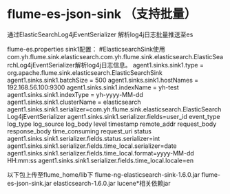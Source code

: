 # flume-es-json-sink  （支持批量）



通过ElasticSearchLog4jEventSerializer 解析log4j日志批量推送至es

flume-es.properties sink1配置：
#ElasticsearchSink使用com.yh.flume.sink.elasticsearch.com.yh.flume.sink.elasticsearch.ElasticSearchLog4jEventSerializer解析log4j日志信息。
agent1.sinks.sink1.type = org.apache.flume.sink.elasticsearch.ElasticSearchSink
agent1.sinks.sink1.batchSize = 500
agent1.sinks.sink1.hostNames = 192.168.56.100:9300
agent1.sinks.sink1.indexName = yh-test
agent1.sinks.sink1.indexType = yh-yyyy-MM-dd
agent1.sinks.sink1.clusterName = elasticsearch
agent1.sinks.sink1.serializer=com.yh.flume.sink.elasticsearch.ElasticSearchLog4jEventSerializer
agent1.sinks.sink1.serializer.fields=user_id event_type log_type log_source log_body level timestamp remote_addr request_body response_body time_consuming request_uri status
agent1.sinks.sink1.serializer.fields.status.serializer=int
agent1.sinks.sink1.serializer.fields.time_local.serializer=date
agent1.sinks.sink1.serializer.fields.time_local.format=yyyy-MM-dd HH:mm:ss
agent1.sinks.sink1.serializer.fields.time_local.locale=en


以下包上传至flume_home/lib下
flume-ng-elasticsearch-sink-1.6.0.jar
flume-es-json-sink.jar 
elasticsearch-1.6.0.jar
lucene*相关依赖jar
